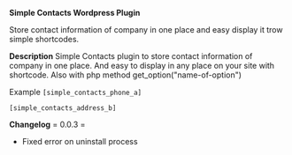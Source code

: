 **Simple Contacts Wordpress Plugin**

Store contact information of company in one place and easy display it trow simple shortcodes.

**Description**
Simple Contacts plugin to store contact information of company in one place. And easy to display in any place on your site with shortcode. Also with php method get_option("name-of-option")

Example
``` [simple_contacts_phone_a] ```

``` [simple_contacts_address_b] ```

**Changelog**
= 0.0.3 =
* Fixed error on uninstall process
